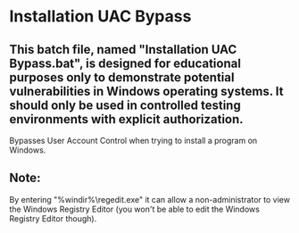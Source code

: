 # Installation UAC Bypass
## This batch file, named "Installation UAC Bypass.bat", is designed for educational purposes only to demonstrate potential vulnerabilities in Windows operating systems. It should only be used in controlled testing environments with explicit authorization.
Bypasses User Account Control when trying to install a program on Windows.
## Note:
By entering "%windir%\regedit.exe" it can allow a non-administrator to view the Windows Registry Editor (you won't be able to edit the Windows Registry Editor though).
